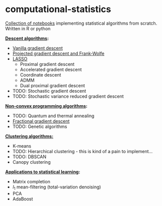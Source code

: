 # computational-statistics
 
 [Collection of notebooks]((https://nbviewer.org/github/borab96/computational-statistics/tree/main/)) implementing statistical algorithms from scratch. Written in R or python
 
 **[Descent algorithms](https://nbviewer.org/github/borab96/computational-statistics/tree/main/GD/):**
 
 - [Vanilla gradient descent](https://nbviewer.org/github/borab96/computational-statistics/blob/main/GD/GD_basics_py.ipynb)
 - [Projected gradient descent and Frank-Wolfe](https://nbviewer.org/github/borab96/computational-statistics/blob/main/GD/projectedGDandFW_py.ipynb)
 - [LASSO](https://nbviewer.org/github/borab96/computational-statistics/blob/main/GD/Lasso_R.ipynb)
     - Proximal gradient descent
     - Accelerated gradient descent
     - Coordinate descent
     - ADMM
     - Dual proximal gradient descent
 - TODO: Stochastic gradient descent
 - TODO: Stochastic variance reduced gradient descent
 
 **[Non-convex programming algorithms](https://nbviewer.org/github/borab96/computational-statistics/tree/main/GD/NonConvex):**
 
 - TODO: Quantum and thermal annealing
 - [Fractional gradient descent](https://nbviewer.org/github/borab96/computational-statistics/blob/main/GD/NonConvex/FractionalGD.ipynb)
 - TODO: Genetic algorithms
 
 **[Clustering algorithms:](https://nbviewer.org/github/borab96/computational-statistics/tree/main/ML-Algs/clustering)**
 
 - K-means
 - TODO: Hierarchical clustering - this is kind of a pain to implement...
 - TODO: DBSCAN
 - Canopy clustering
 
 **[Applications to statistical learning](https://nbviewer.org/github/borab96/computational-statistics/tree/main/ML-Algs/):**
 
 - Matrix completion
 - *l*<sub>1</sub> mean-filtering (total-variation denoising)
 - PCA
 - AdaBoost
